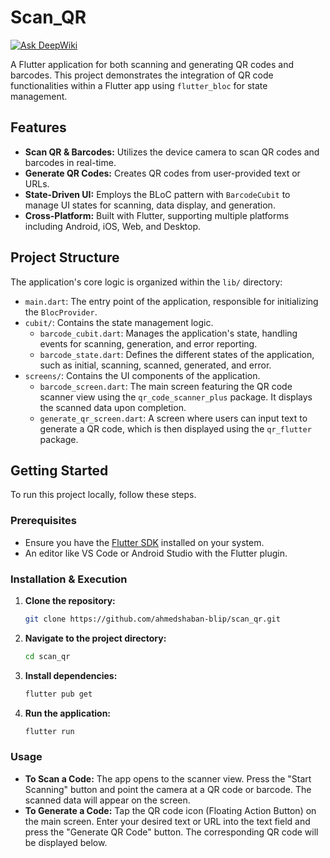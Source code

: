 # Scan_QR
[![Ask DeepWiki](https://devin.ai/assets/askdeepwiki.png)](https://deepwiki.com/ahmedshaban-blip/scan_qr)

A Flutter application for both scanning and generating QR codes and barcodes. This project demonstrates the integration of QR code functionalities within a Flutter app using `flutter_bloc` for state management.

## Features

*   **Scan QR & Barcodes:** Utilizes the device camera to scan QR codes and barcodes in real-time.
*   **Generate QR Codes:** Creates QR codes from user-provided text or URLs.
*   **State-Driven UI:** Employs the BLoC pattern with `BarcodeCubit` to manage UI states for scanning, data display, and generation.
*   **Cross-Platform:** Built with Flutter, supporting multiple platforms including Android, iOS, Web, and Desktop.

## Project Structure

The application's core logic is organized within the `lib/` directory:

-   `main.dart`: The entry point of the application, responsible for initializing the `BlocProvider`.
-   `cubit/`: Contains the state management logic.
    -   `barcode_cubit.dart`: Manages the application's state, handling events for scanning, generation, and error reporting.
    -   `barcode_state.dart`: Defines the different states of the application, such as initial, scanning, scanned, generated, and error.
-   `screens/`: Contains the UI components of the application.
    -   `barcode_screen.dart`: The main screen featuring the QR code scanner view using the `qr_code_scanner_plus` package. It displays the scanned data upon completion.
    -   `generate_qr_screen.dart`: A screen where users can input text to generate a QR code, which is then displayed using the `qr_flutter` package.

## Getting Started

To run this project locally, follow these steps.

### Prerequisites

-   Ensure you have the [Flutter SDK](https://flutter.dev/docs/get-started/install) installed on your system.
-   An editor like VS Code or Android Studio with the Flutter plugin.

### Installation & Execution

1.  **Clone the repository:**
    ```sh
    git clone https://github.com/ahmedshaban-blip/scan_qr.git
    ```

2.  **Navigate to the project directory:**
    ```sh
    cd scan_qr
    ```

3.  **Install dependencies:**
    ```sh
    flutter pub get
    ```

4.  **Run the application:**
    ```sh
    flutter run
    ```

### Usage

-   **To Scan a Code:** The app opens to the scanner view. Press the "Start Scanning" button and point the camera at a QR code or barcode. The scanned data will appear on the screen.
-   **To Generate a Code:** Tap the QR code icon (Floating Action Button) on the main screen. Enter your desired text or URL into the text field and press the "Generate QR Code" button. The corresponding QR code will be displayed below.

